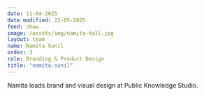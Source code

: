 ```yaml
---
date: 11-04-2025
date modified: 22-05-2025
feed: show
image: /assets/img/namita-tall.jpg
layout: team
name: Namita Sunil
order: 3
role: Branding & Product Design
title: "namita-sunil"
---
```


Namita leads brand and visual design at Public Knowledge Studio.